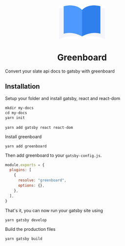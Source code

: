 <p align="center">
  <a href="https://greenboard.surge.sh">
    <img alt="Gatsby" src="./logo/logo.png" width="150" />
  </a>
</p>
<h1 align="center">
  Greenboard
</h1>

Convert your slate api docs to gatsby with greenboard

## Installation

Setup your folder and install gatsby, react and react-dom
```shell
mkdir my-docs
cd my-docs
yarn init

yarn add gatsby react react-dom
```

Install greenboard
```shell
yarn add greenboard
```


Then add greenboard to your `gatsby-config.js`. 

```javascript
module.exports = {
  plugins: [
    {
      resolve: "greenboard",
      options: {},
    },
  ],
}
```

That's it, you can now run your gatsby site using

```shell
yarn gatsby develop
```

Build the production files

```shell
yarn gatsby build
```
